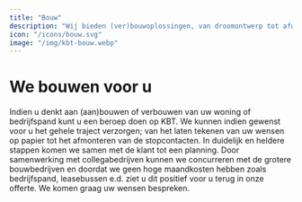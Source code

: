 ```yaml
---
title: "Bouw"
description: "Wij bieden (ver)bouwoplossingen, van droomontwerp tot afwerking, en realiseren uw project professioneel en zorgeloos."
icon: "/icons/bouw.svg"
image: "/img/kbt-bouw.webp"
---
```


# We bouwen voor u

Indien u denkt aan (aan)bouwen of verbouwen van uw woning of bedrijfspand kunt u
een beroep doen op KBT. We kunnen indien gewenst voor u het gehele traject
verzorgen; van het laten tekenen van uw wensen op papier tot het afmonteren van
de stopcontacten. In duidelijk en heldere stappen komen we samen met de klant
tot een planning. Door samenwerking met collegabedrijven kunnen we concurreren
met de grotere bouwbedrijven en doordat we geen hoge maandkosten hebben zoals
bedrijfspand, leasebussen e.d. ziet u dit positief voor u terug in onze offerte.
We komen graag uw wensen bespreken.
